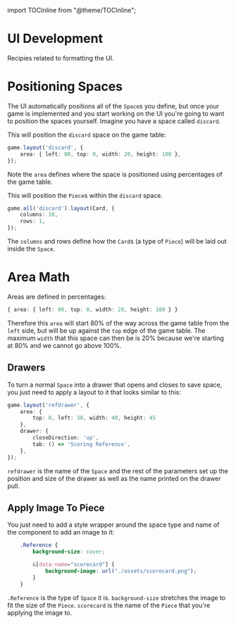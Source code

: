 import TOCInline from "@theme/TOCInline";

<TOCInline toc={toc} />

# UI Development
Recipies related to formatting the UI.


# Positioning Spaces
The UI automatically positions all of the `Space`s you define, but once your game is implemented and you start working on the UI you're going to want to position the spaces yourself. Imagine you have a space called `discard`. 

This will position the `discard` space on the game table:

```ts
game.layout('discard', {
    area: { left: 80, top: 0, width: 20, height: 100 },
});
```

Note the `area` defines where the space is positioned using percentages of the game table. 

This will position the `Piece`s within the `discard` space.

```ts
game.all('discard').layout(Card, {
    columns: 10,
    rows: 1,
});
```

The `columns` and rows define how the `Card`s (a type of `Piece`) will be laid out inside the `Space`.


# Area Math
Areas are defined in percentages:

```ts
{ area: { left: 80, top: 0, width: 20, height: 100 } }
```
Therefore this `area` will start 80% of the way across the game table from the `left` side, but will be up against the `top` edge of the game table. The maximum `width` that this space can then be is 20% because we're starting at 80% and we cannot go above 100%.


## Drawers
To turn a normal `Space` into a drawer that opens and closes to save space, you just need to apply a layout to it that looks similar to this:

```ts
game.layout('refdrawer', {
    area: {
        top: 0, left: 30, width: 40, height: 45
    },
    drawer: {
        closeDirection: 'up',
        tab: () => 'Scoring Reference',
    },
});
```

`refdrawer` is the name of the `Space` and the rest of the parameters set up the position and size of the drawer as well as the name printed on the drawer pull.


## Apply Image To Piece
You just need to add a style wrapper around the space type and name of the component to add an image to it:

```css
    .Reference {
        background-size: cover;

        &[data-name="scorecard"] {
            background-image: url("./assets/scorecard.png");
        }
    }
```
`.Reference` is the type of `Space` it is. `background-size` stretches the image to fit the size of the `Piece`. `scorecard` is the name of the `Piece` that you're applying the image to.

